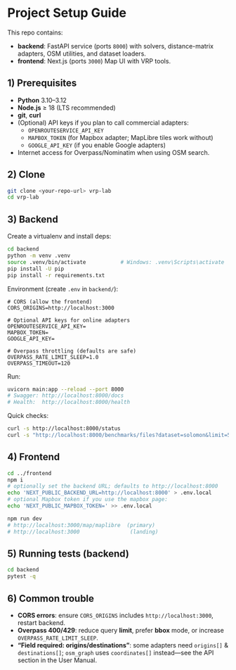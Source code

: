 # Project Setup Guide

This repo contains:
- **backend**: FastAPI service (ports `8000`) with solvers, distance-matrix adapters, OSM utilities, and dataset loaders.
- **frontend**: Next.js (ports `3000`) Map UI with VRP tools.

## 1) Prerequisites

- **Python** 3.10–3.12
- **Node.js** ≥ 18 (LTS recommended)
- **git**, **curl**
- (Optional) API keys if you plan to call commercial adapters:
  - `OPENROUTESERVICE_API_KEY`
  - `MAPBOX_TOKEN` (for Mapbox adapter; MapLibre tiles work without)
  - `GOOGLE_API_KEY` (if you enable Google adapters)
- Internet access for Overpass/Nominatim when using OSM search.

## 2) Clone

```bash
git clone <your-repo-url> vrp-lab
cd vrp-lab
```

## 3) Backend

Create a virtualenv and install deps:

```bash
cd backend
python -m venv .venv
source .venv/bin/activate           # Windows: .venv\Scripts\activate
pip install -U pip
pip install -r requirements.txt
```

Environment (create `.env` in `backend/`):

```env
# CORS (allow the frontend)
CORS_ORIGINS=http://localhost:3000

# Optional API keys for online adapters
OPENROUTESERVICE_API_KEY=
MAPBOX_TOKEN=
GOOGLE_API_KEY=

# Overpass throttling (defaults are safe)
OVERPASS_RATE_LIMIT_SLEEP=1.0
OVERPASS_TIMEOUT=120
```

Run:

```bash
uvicorn main:app --reload --port 8000
# Swagger: http://localhost:8000/docs
# Health:  http://localhost:8000/health
```

Quick checks:

```bash
curl -s http://localhost:8000/status
curl -s "http://localhost:8000/benchmarks/files?dataset=solomon&limit=5"
```

## 4) Frontend

```bash
cd ../frontend
npm i
# optionally set the backend URL; defaults to http://localhost:8000
echo 'NEXT_PUBLIC_BACKEND_URL=http://localhost:8000' > .env.local
# optional Mapbox token if you use the mapbox page:
echo 'NEXT_PUBLIC_MAPBOX_TOKEN=' >> .env.local

npm run dev
# http://localhost:3000/map/maplibre  (primary)
# http://localhost:3000                (landing)
```

## 5) Running tests (backend)

```bash
cd backend
pytest -q
```

## 6) Common trouble

- **CORS errors**: ensure `CORS_ORIGINS` includes `http://localhost:3000`, restart backend.
- **Overpass 400/429**: reduce query **limit**, prefer **bbox** mode, or increase `OVERPASS_RATE_LIMIT_SLEEP`.
- **“Field required: origins/destinations”**: some adapters need `origins[]` & `destinations[]`; `osm_graph` uses `coordinates[]` instead—see the API section in the User Manual.
